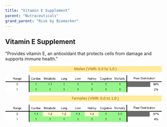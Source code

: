 ```yaml
---
title: "Vitamin E Supplement"
parent: "Nutraceuticals"
grand_parent: "Risk by Biomarker"
---
```



## Vitamin E Supplement


"Provides vitamin E, an antioxidant that protects cells from damage and supports immune health."

<div style="display: flex; flex-direction: column; gap: 10px;">

  <img src="/assets/images/vmrbiomarker_vitamin_e_supplement__male.png" alt="Vitamin E Supplement VMR Male" style="margin-left: 15%">
  <img src="/assets/images/rr_vitamin_e_supplement__male.png" alt="Vitamin E Supplement RR Male">

  <img src="/assets/images/vmrbiomarker_vitamin_e_supplement__female.png" alt="Vitamin E Supplement VMR Female" style="margin-left: 15%; ">
  <img src="/assets/images/rr_vitamin_e_supplement__female.png" alt="Vitamin E Supplement RR Female">

</div>




